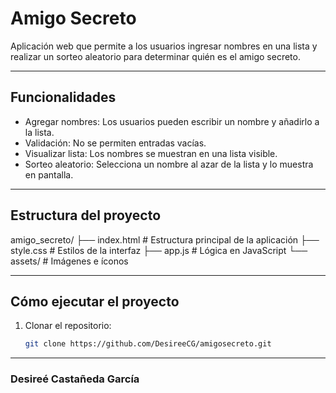 # Amigo Secreto

Aplicación web que permite a los usuarios ingresar nombres en una lista y realizar un sorteo aleatorio para determinar quién es el amigo secreto.

---

## Funcionalidades
- Agregar nombres: Los usuarios pueden escribir un nombre y añadirlo a la lista.  
- Validación: No se permiten entradas vacías.  
- Visualizar lista: Los nombres se muestran en una lista visible.  
- Sorteo aleatorio: Selecciona un nombre al azar de la lista y lo muestra en pantalla.  

---
## Estructura del proyecto
amigo_secreto/
├── index.html # Estructura principal de la aplicación
├── style.css # Estilos de la interfaz
├── app.js # Lógica en JavaScript
└── assets/ # Imágenes e íconos

---

## Cómo ejecutar el proyecto
1. Clonar el repositorio:
   ```bash
   git clone https://github.com/DesireeCG/amigosecreto.git
---
### Desireé Castañeda García 

